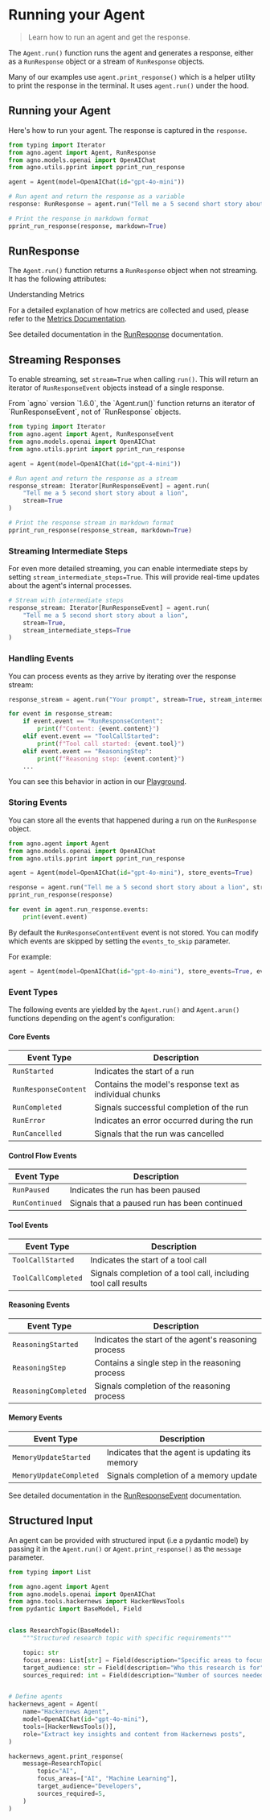 # Running your Agent

> Learn how to run an agent and get the response.

The `Agent.run()` function runs the agent and generates a response, either as a `RunResponse` object or a stream of `RunResponse` objects.

Many of our examples use `agent.print_response()` which is a helper utility to print the response in the terminal. It uses `agent.run()` under the hood.

## Running your Agent

Here's how to run your agent. The response is captured in the `response`.

```python
from typing import Iterator
from agno.agent import Agent, RunResponse
from agno.models.openai import OpenAIChat
from agno.utils.pprint import pprint_run_response

agent = Agent(model=OpenAIChat(id="gpt-4o-mini"))

# Run agent and return the response as a variable
response: RunResponse = agent.run("Tell me a 5 second short story about a robot")

# Print the response in markdown format
pprint_run_response(response, markdown=True)
```

## RunResponse

The `Agent.run()` function returns a `RunResponse` object when not streaming. It has the following attributes:

<Note>
  Understanding Metrics

  For a detailed explanation of how metrics are collected and used, please refer to the [Metrics Documentation](/agents/metrics).
</Note>

See detailed documentation in the [RunResponse](/reference/agents/run-response) documentation.

## Streaming Responses

To enable streaming, set `stream=True` when calling `run()`. This will return an iterator of `RunResponseEvent` objects instead of a single response.

<Note>
  From `agno` version `1.6.0`, the `Agent.run()` function returns an iterator of `RunResponseEvent`, not of `RunResponse` objects.
</Note>

```python
from typing import Iterator
from agno.agent import Agent, RunResponseEvent
from agno.models.openai import OpenAIChat
from agno.utils.pprint import pprint_run_response

agent = Agent(model=OpenAIChat(id="gpt-4-mini"))

# Run agent and return the response as a stream
response_stream: Iterator[RunResponseEvent] = agent.run(
    "Tell me a 5 second short story about a lion",
    stream=True
)

# Print the response stream in markdown format
pprint_run_response(response_stream, markdown=True)
```

### Streaming Intermediate Steps

For even more detailed streaming, you can enable intermediate steps by setting `stream_intermediate_steps=True`. This will provide real-time updates about the agent's internal processes.

```python
# Stream with intermediate steps
response_stream: Iterator[RunResponseEvent] = agent.run(
    "Tell me a 5 second short story about a lion",
    stream=True,
    stream_intermediate_steps=True
)
```

### Handling Events

You can process events as they arrive by iterating over the response stream:

```python
response_stream = agent.run("Your prompt", stream=True, stream_intermediate_steps=True)

for event in response_stream:
    if event.event == "RunResponseContent":
        print(f"Content: {event.content}")
    elif event.event == "ToolCallStarted":
        print(f"Tool call started: {event.tool}")
    elif event.event == "ReasoningStep":
        print(f"Reasoning step: {event.content}")
    ...
```

You can see this behavior in action in our [Playground](https://app.agno.com/playground/agents?endpoint=demo.agnoagents.com\&agent=reasoning-agent).

### Storing Events

You can store all the events that happened during a run on the `RunResponse` object.

```python
from agno.agent import Agent
from agno.models.openai import OpenAIChat
from agno.utils.pprint import pprint_run_response

agent = Agent(model=OpenAIChat(id="gpt-4o-mini"), store_events=True)

response = agent.run("Tell me a 5 second short story about a lion", stream=True, stream_intermediate_steps=True)
pprint_run_response(response)

for event in agent.run_response.events:
    print(event.event)
```

By default the `RunResponseContentEvent` event is not stored. You can modify which events are skipped by setting the `events_to_skip` parameter.

For example:

```python
agent = Agent(model=OpenAIChat(id="gpt-4o-mini"), store_events=True, events_to_skip=[RunEvent.run_started.value])
```

### Event Types

The following events are yielded by the `Agent.run()` and `Agent.arun()` functions depending on the agent's configuration:

#### Core Events

| Event Type           | Description                                             |
| -------------------- | ------------------------------------------------------- |
| `RunStarted`         | Indicates the start of a run                            |
| `RunResponseContent` | Contains the model's response text as individual chunks |
| `RunCompleted`       | Signals successful completion of the run                |
| `RunError`           | Indicates an error occurred during the run              |
| `RunCancelled`       | Signals that the run was cancelled                      |

#### Control Flow Events

| Event Type     | Description                                  |
| -------------- | -------------------------------------------- |
| `RunPaused`    | Indicates the run has been paused            |
| `RunContinued` | Signals that a paused run has been continued |

#### Tool Events

| Event Type          | Description                                                    |
| ------------------- | -------------------------------------------------------------- |
| `ToolCallStarted`   | Indicates the start of a tool call                             |
| `ToolCallCompleted` | Signals completion of a tool call, including tool call results |

#### Reasoning Events

| Event Type           | Description                                          |
| -------------------- | ---------------------------------------------------- |
| `ReasoningStarted`   | Indicates the start of the agent's reasoning process |
| `ReasoningStep`      | Contains a single step in the reasoning process      |
| `ReasoningCompleted` | Signals completion of the reasoning process          |

#### Memory Events

| Event Type              | Description                                     |
| ----------------------- | ----------------------------------------------- |
| `MemoryUpdateStarted`   | Indicates that the agent is updating its memory |
| `MemoryUpdateCompleted` | Signals completion of a memory update           |

See detailed documentation in the [RunResponseEvent](/reference/agents/run-response) documentation.

## Structured Input

An agent can be provided with structured input (i.e a pydantic model) by passing it in the `Agent.run()` or `Agent.print_response()` as the `message` parameter.

```python
from typing import List

from agno.agent import Agent
from agno.models.openai import OpenAIChat
from agno.tools.hackernews import HackerNewsTools
from pydantic import BaseModel, Field


class ResearchTopic(BaseModel):
    """Structured research topic with specific requirements"""

    topic: str
    focus_areas: List[str] = Field(description="Specific areas to focus on")
    target_audience: str = Field(description="Who this research is for")
    sources_required: int = Field(description="Number of sources needed", default=5)


# Define agents
hackernews_agent = Agent(
    name="Hackernews Agent",
    model=OpenAIChat(id="gpt-4o-mini"),
    tools=[HackerNewsTools()],
    role="Extract key insights and content from Hackernews posts",
)

hackernews_agent.print_response(
    message=ResearchTopic(
        topic="AI",
        focus_areas=["AI", "Machine Learning"],
        target_audience="Developers",
        sources_required=5,
    )
)
```
